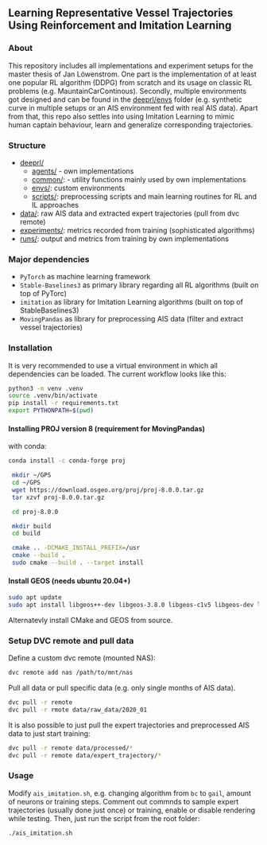 ## Learning Representative Vessel Trajectories Using Reinforcement and Imitation Learning

### About
This repository includes all implementations and experiment setups for the master thesis of Jan
Löwenstrom. One part is the implementation of at least one popular RL algorithm (DDPG) from scratch
and its usage on classic RL problems (e.g. MauntainCarContinous). Secondly, multiple environments got designed and can be found in the [deeprl/envs](/deeprl/envs) folder (e.g. synthetic curve in multiple setups or an AIS environment fed with real AIS data).
Apart from that, this repo also settles into using Imitation Learning to mimic human captain behaviour, learn and generalize corresponding trajectories.

### Structure
- [deeprl/](/deeprl/)
    - [agents/](/deeprl/agents) - own implementations
    - [common/](/deeprl/common): - utility functions mainly used by own implementations
    - [envs/](/deeprl/envs): custom environments
    - [scripts/](/deeprl/scripts): preprocessing scripts and main learning routines for RL and IL approaches
- [data/](/data/): raw AIS data and extracted expert trajectories (pull from dvc remote)
- [experiments/](/experiments/): metrics recorded from training (sophisticated algorithms)
- [runs/](/runs/): output and metrics from training by own implementations


### Major dependencies
- `PyTorch` as machine learning framework
- `Stable-Baselines3` as primary library regarding all RL algorithms (built on top of PyTorc)
- `imitation` as library for Imitation Learning algorithms (built on top of StableBaselines3) 
- `MovingPandas` as library for preprocessing AIS data (filter and extract vessel trajectories)

### Installation
It is very recommended to use a virtual environment in which all dependencies can be loaded. The current workflow looks like this:

```bash
python3 -m venv .venv
source .venv/bin/activate
pip install -r requirements.txt
export PYTHONPATH=$(pwd)
```

#### Installing PROJ version 8 (requirement for MovingPandas)
with conda:
```bash
conda install -c conda-forge proj
```
```bash
 mkdir ~/GPS
 cd ~/GPS
 wget https://download.osgeo.org/proj/proj-8.0.0.tar.gz
 tar xzvf proj-8.0.0.tar.gz

 cd proj-8.0.0

 mkdir build
 cd build

 cmake .. -DCMAKE_INSTALL_PREFIX=/usr
 cmake --build .
 sudo cmake --build . --target install
 ```

#### Install GEOS (needs ubuntu 20.04+)
 ```bash
 sudo apt update
 sudo apt install libgeos++-dev libgeos-3.8.0 libgeos-c1v5 libgeos-dev libgeos-doc
 ```

Alternatevly install CMake and GEOS from source.


### Setup DVC remote and pull data

Define a custom dvc remote (mounted NAS):
```bash
dvc remote add nas /path/to/mnt/nas
```
Pull all data or pull specific data (e.g. only single months of AIS data).
```bash
dvc pull -r remote
dvc pull -r rmote data/raw_data/2020_01
```
It is also possible to just pull the expert trajectories and preprocessed AIS data to just start
training:
```bash
dvc pull -r remote data/processed/*
dvc pull -r remote data/expert_trajectory/*
```

### Usage
Modify `ais_imitation.sh`, e.g. changing algorithm from `bc` to `gail`, amount of neurons or training steps. Comment out commnds to sample expert trajectories (usually done just once)
or training, enable or disable rendering while testing.
Then, just run the script from the root folder:

```bash
./ais_imitation.sh
```
